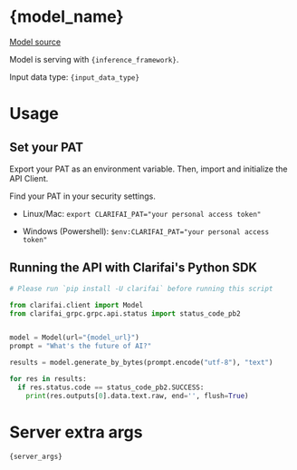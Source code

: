 # {model_name}

[Model source](https://huggingface.co/{hf_model_id})

Model is serving with `{inference_framework}`.

Input data type: `{input_data_type}`

# Usage

## Set your PAT
Export your PAT as an environment variable. Then, import and initialize the API Client.

Find your PAT in your security settings.

* Linux/Mac: `export CLARIFAI_PAT="your personal access token"`

* Windows (Powershell): `$env:CLARIFAI_PAT="your personal access token"`

## Running the API with Clarifai's Python SDK


```python
# Please run `pip install -U clarifai` before running this script

from clarifai.client import Model
from clarifai_grpc.grpc.api.status import status_code_pb2


model = Model(url="{model_url}")
prompt = "What's the future of AI?"

results = model.generate_by_bytes(prompt.encode("utf-8"), "text")

for res in results:
  if res.status.code == status_code_pb2.SUCCESS:
    print(res.outputs[0].data.text.raw, end='', flush=True)
```

# Server extra args

```
{server_args}
```